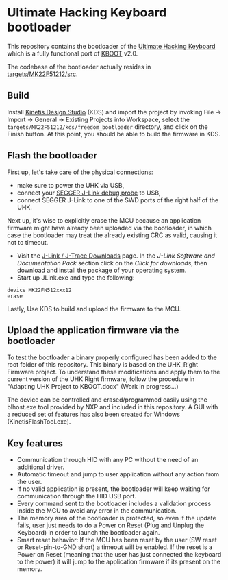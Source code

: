 # Ultimate Hacking Keyboard bootloader

This repository contains the bootloader of the [Ultimate Hacking Keyboard](https://ultimatehackingkeyboard.com/) which is a fully functional port of [KBOOT](http://www.nxp.com/products/microcontrollers-and-processors/arm-processors/kinetis-cortex-m-mcus/kinetis-symbols-footprints-and-models/kinetis-bootloader:KBOOT) v2.0. 

The codebase of the bootloader actually resides in [targets/MK22F51212/src](targets/MK22F51212/src).

## Build

Install [Kinetis Design Studio](http://www.nxp.com/products/software-and-tools/run-time-software/kinetis-software-and-tools/ides-for-kinetis-mcus/kinetis-design-studio-integrated-development-environment-ide:KDS_IDE) (KDS) and import the project by invoking File -> Import -> General -> Existing Projects into Workspace, select the ` targets/MK22F51212/kds/freedom_bootloader` directory, and click on the Finish button. At this point, you should be able to build the firmware in KDS.

## Flash the bootloader

First up, let's take care of the physical connections:

* make sure to power the UHK via USB,
* connect your [SEGGER J-Link debug probe](https://www.segger.com/jlink-debug-probes.html) to USB,
* connect SEGGER J-Link to one of the SWD ports of the right half of the UHK.

Next up, it's wise to explicitly erase the MCU because an application firmware might have already been uploaded via the bootloader, in which case the bootloader may treat the already existing CRC as valid, causing it not to timeout.

* Visit the [J-Link / J-Trace Downloads](https://www.segger.com/downloads/jlink) page. In the *J-Link Software and Documentation Pack* section click on the *Click for downloads*, then download and install the package of your operating system.
* Start up JLink.exe and type the following:

```
device MK22FN512xxx12
erase
```

Lastly, Use KDS to build and upload the firmware to the MCU.

## Upload the application firmware via the bootloader

To test the bootloader a binary properly configured has been added to the root folder of this repository. This binary is based on the UHK_Right Firmware project. 
To understand these modifications and apply them to the current version of the UHK Right firmware, follow the procedure in "Adapting UHK Project to KBOOT.docx" (Work in progress...)

The device can be controlled and erased/programmed easily using
the blhost.exe tool provided by NXP and included in this repository. A GUI with a reduced set of features has also been created for Windows (KinetisFlashTool.exe).

## Key features

 - Communication through HID with any PC without the need of an additional driver.
 - Automatic timeout and jump to user application without any action from the user.
 - If no valid application is present, the bootloader will keep waiting for communication through the HID USB port.
 - Every command sent to the bootloader includes a validation process inside the MCU to avoid any error in the communication.
 - The memory area of the bootloader is protected, so even if the update fails, user just needs to do a Power on Reset (Plug and Unplug the Keyboard) in order to launch the bootloader again.
 - Smart reset behavior: If the MCU has been reset by the user (SW reset or Reset-pin-to-GND short) a timeout will be enabled.
 If the reset is a Power on Reset (meaning that the user has just connected the keyboard to the power) it will jump to the
 application firmware if its present on the memory.
